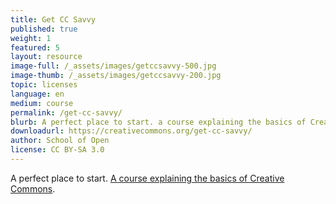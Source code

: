 ```yaml
---
title: Get CC Savvy
published: true
weight: 1
featured: 5
layout: resource
image-full: /_assets/images/getccsavvy-500.jpg
image-thumb: /_assets/images/getccsavvy-200.jpg
topic: licenses
language: en
medium: course
permalink: /get-cc-savvy/
blurb: A perfect place to start. a course explaining the basics of Creative Commons.
downloadurl: https://creativecommons.org/get-cc-savvy/
author: School of Open
license: CC BY-SA 3.0
---
```


<p>
  A perfect place to start.
  <a href="https://creativecommons.org/get-cc-savvy/"
    >A course explaining the basics of Creative Commons</a
  >.
</p>
